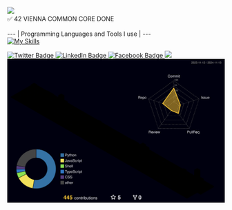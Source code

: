 ![](https://komarev.com/ghpvc/?username=ddyankov28&color=red)<br>
✅ 42 VIENNA COMMON CORE DONE
<br><br>
  --- | Programming Languages and Tools I use | ---<br>[![My Skills](https://skillicons.dev/icons?i=c,cpp,py,js,ts,html,css,docker,wordpress,vscode,bash,ubuntu,pycharm,vim,linux,github,git,angular,bootstrap,django,npm&perline=7)](https://skillicons.dev)
  <div id="badges">
  <a href="https://twitter.com/ddyankov23">
    <img src="https://img.shields.io/badge/Twitter-blue?style=for-the-badge&logo=twitter&logoColor=white" alt="Twitter Badge"/>
  </a>
  <a href="https://www.linkedin.com/in/ddyankov23">
    <img src="https://img.shields.io/badge/LinkedIn-blue?style=for-the-badge&logo=linkedin&logoColor=white" alt="LinkedIn Badge"/>
  </a>
  <a href="https://www.facebook.com/ymcmmb/">
    <img src="https://img.shields.io/badge/Facebook-blue?style=for-the-badge&logo=facebook&logoColor=white" alt="Facebook Badge"/>
  </a>
  <a href="https://www.instagram.com/deyandyankov23/">
    <img src="https://img.shields.io/badge/Instagram-%23E4405F.svg?style=for-the-badge&logo=Instagram&logoColor=white"/>
  </a>
</div>
<!-- <img src="https://github-readme-stats.vercel.app/api/top-langs?username=ddyankov28&layout=compact&theme=dark"/> -->
<img src="./profile-3d-contrib/profile-night-rainbow.svg" alt="Logo"/>
